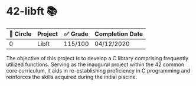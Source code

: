 # 42-libft :books:

| :large_blue_circle: Circle | Project | :white_check_mark: Grade | Completion Date |
| --- | --- | --- | --- |
| 0 | Libft | 115/100 | 04/12/2020 |

The objective of this project is to develop a C library comprising frequently utilized functions. Serving as the inaugural project within the 42 common core curriculum, it aids in re-establishing proficiency in C programming and reinforces the skills acquired during the initial piscine.


